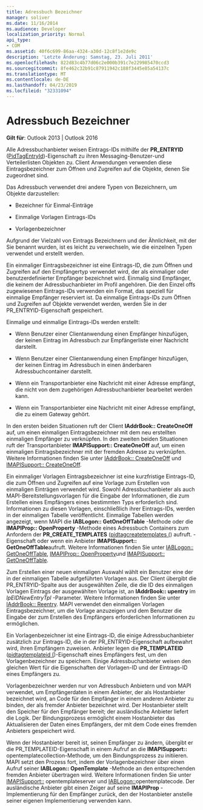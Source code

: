 ```yaml
---
title: Adressbuch Bezeichner
manager: soliver
ms.date: 11/16/2014
ms.audience: Developer
localization_priority: Normal
api_type:
- COM
ms.assetid: 40f6c699-86aa-4324-a30d-12c8f1e2de9c
description: 'Letzte Änderung: Samstag, 23. Juli 2011'
ms.openlocfilehash: 822d83c4b77d06c2e000b391c7e229985470ccd3
ms.sourcegitcommit: 8fe462c32b91c87911942c188f3445e85a54137c
ms.translationtype: MT
ms.contentlocale: de-DE
ms.lasthandoff: 04/23/2019
ms.locfileid: "32331094"
---
```

# <a name="address-book-identifiers"></a>Adressbuch Bezeichner

  
  
**Gilt für**: Outlook 2013 | Outlook 2016 
  
Alle Adressbuchanbieter weisen Eintrags-IDs mithilfe der **PR_ENTRYID** ([PidTagEntryId](pidtagentryid-canonical-property.md))-Eigenschaft zu ihren Messaging-Benutzer-und Verteilerlisten Objekten zu. Client Anwendungen verwenden diese Eintragsbezeichner zum Öffnen und Zugreifen auf die Objekte, denen Sie zugeordnet sind.
  
Das Adressbuch verwendet drei andere Typen von Bezeichnern, um Objekte darzustellen:
  
- Bezeichner für Einmal-Einträge
    
- Einmalige Vorlagen Eintrags-IDs
    
- Vorlagenbezeichner
    
Aufgrund der Vielzahl von Eintrags Bezeichnern und der Ähnlichkeit, mit der Sie benannt wurden, ist es leicht zu verwechseln, wie die einzelnen Typen verwendet und erstellt werden. 
  
Ein einmaliger Eintragsbezeichner ist eine Eintrags-ID, die zum Öffnen und Zugreifen auf den Empfängertyp verwendet wird, der als einmaliger oder benutzerdefinierter Empfänger bezeichnet wird. Einmalig sind Empfänger, die keinem der Adressbuchanbieter im Profil angehören. Die den Einzel offs zugewiesenen Eintrags-IDs verwenden ein Format, das speziell für einmalige Empfänger reserviert ist. Da einmalige Eintrags-IDs zum Öffnen und Zugreifen auf Objekte verwendet werden, werden Sie in der PR_ENTRYID-Eigenschaft gespeichert.
  
Einmalige und einmalige Eintrags-IDs werden erstellt:
  
- Wenn Benutzer einer Clientanwendung einen Empfänger hinzufügen, der keinen Eintrag im Adressbuch zur Empfängerliste einer Nachricht darstellt.
    
- Wenn Benutzer einer Clientanwendung einen Empfänger hinzufügen, der keinen Eintrag im Adressbuch in einen änderbaren Adressbuchcontainer darstellt.
    
- Wenn ein Transportanbieter eine Nachricht mit einer Adresse empfängt, die nicht von dem zugehörigen Adressbuchanbieter bearbeitet werden kann.
    
- Wenn ein Transportanbieter eine Nachricht mit einer Adresse empfängt, die zu einem Gateway gehört.
    
In den ersten beiden Situationen ruft der Client **IAddrBook:: CreateOneOff** auf, um einen einmaligen Eintragsbezeichner mit dem neu erstellten einmaligen Empfänger zu verknüpfen. In den zweiten beiden Situationen ruft der Transportanbieter **IMAPISupport:: CreateOneOff** auf, um einen einmaligen Eintragsbezeichner mit der fremden Adresse zu verknüpfen. Weitere Informationen finden Sie unter [IAddrBook:: CreateOneOff](iaddrbook-createoneoff.md) und [IMAPISupport:: CreateOneOff](imapisupport-createoneoff.md).
  
Ein einmaliger Vorlagen Eintragsbezeichner ist eine kurzfristige Eintrags-ID, die zum Öffnen und Zugreifen auf eine Vorlage zum Erstellen von einmaligen Einträgen verwendet wird. Sowohl Adressbuchanbieter als auch MAPI-Bereitstellungsvorlagen für die Eingabe der Informationen, die zum Erstellen eines Empfängers eines bestimmten Typs erforderlich sind. Informationen zu diesen Vorlagen, einschließlich ihrer Eintrags-IDs, werden in der einmaligen Tabelle veröffentlicht. Einmalige Tabellen werden angezeigt, wenn MAPI die **IABLogon:: GetOneOffTable** -Methode oder die **IMAPIProp:: OpenProperty** -Methode eines Adressbuch Containers zum Anfordern der **PR_CREATE_TEMPLATES** ([pidtagcreatetemplates (](pidtagcreatetemplates-canonical-property.md)) aufruft. -Eigenschaft oder wenn ein Anbieter **IMAPISupport:: GetOneOffTable**aufruft. Weitere Informationen finden Sie unter [IABLogon:: GetOneOffTable](iablogon-getoneofftable.md), [IMAPIProp:: OpenProperty](imapiprop-openproperty.md)und [IMAPISupport:: GetOneOffTable](imapisupport-getoneofftable.md).
  
Zum Erstellen einer neuen einmaligen Auswahl wählt ein Benutzer eine der in der einmaligen Tabelle aufgeführten Vorlagen aus. Der Client übergibt die PR_ENTRYID-Spalte aus der ausgewählten Zeile, die die ID des einmaligen Vorlagen Eintrags der ausgewählten Vorlage ist, an **IAddrBook:: upentry** im _lpEIDNewEntryTpl_ -Parameter. Weitere Informationen finden Sie unter [IAddrBook:: Reentry](iaddrbook-newentry.md). MAPI verwendet den einmaligen Vorlagen Eintragsbezeichner, um die Vorlage anzuzeigen und dem Benutzer die Eingabe der zum Erstellen des Empfängers erforderlichen Informationen zu ermöglichen. 
  
Ein Vorlagenbezeichner ist eine Eintrags-ID, die einige Adressbuchanbieter zusätzlich zur Eintrags-ID, die in der PR_ENTRYID-Eigenschaft aufbewahrt wird, ihren Empfängern zuweisen. Anbieter legen die **PR_TEMPLATEID** ([pidtagtemplateid (](pidtagtemplateid-canonical-property.md))-Eigenschaft eines Empfängers fest, um den Vorlagenbezeichner zu speichern. Einige Adressbuchanbieter weisen den gleichen Wert für die Eigenschaften der Vorlagen-ID und der Eintrags-ID eines Empfängers zu.
  
Vorlagenbezeichner werden nur von Adressbuch Anbietern und von MAPI verwendet, um Empfängerdaten in einem Anbieter, der als Hostanbieter bezeichnet wird, an Code für den Empfänger in einem anderen Anbieter zu binden, der als fremder Anbieter bezeichnet wird. Der Hostanbieter stellt den Speicher für den Empfänger bereit; der ausländische Anbieter liefert die Logik. Der Bindungsprozess ermöglicht einem Hostanbieter das Aktualisieren der Daten eines Empfängers, der mit dem Code eines fremden Anbieters gespeichert wird.
  
Wenn der Hostanbieter bereit ist, seinen Empfänger zu ändern, übergibt er die PR_TEMPLATEID-Eigenschaft in einem Aufruf an die **IMAPISupport::** opentemplatecollection-Methode, um den Bindungsprozess zu initiieren. MAPI setzt den Prozess fort, indem der Vorlagenbezeichner über einen Aufruf seiner **IABLogon:: OpenTemplate** -Methode an den entsprechenden fremden Anbieter übertragen wird. Weitere Informationen finden Sie unter [IMAPISupport::](imapisupport-opentemplateid.md) opentemplateserver und [IABLogon::](iablogon-opentemplateid.md)opentemplatecode. Der ausländische Anbieter gibt einen Zeiger auf seine **IMAPIProp** -Implementierung für den Empfänger zurück, den der Hostanbieter anstelle seiner eigenen Implementierung verwenden kann. 
  

